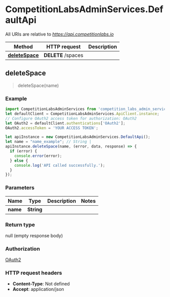 # CompetitionLabsAdminServices.DefaultApi

All URIs are relative to *https://api.competitionlabs.io*

Method | HTTP request | Description
------------- | ------------- | -------------
[**deleteSpace**](DefaultApi.md#deleteSpace) | **DELETE** /spaces | 



## deleteSpace

> deleteSpace(name)



### Example

```javascript
import CompetitionLabsAdminServices from 'competition_labs_admin_services';
let defaultClient = CompetitionLabsAdminServices.ApiClient.instance;
// Configure OAuth2 access token for authorization: OAuth2
let OAuth2 = defaultClient.authentications['OAuth2'];
OAuth2.accessToken = 'YOUR ACCESS TOKEN';

let apiInstance = new CompetitionLabsAdminServices.DefaultApi();
let name = "name_example"; // String | 
apiInstance.deleteSpace(name, (error, data, response) => {
  if (error) {
    console.error(error);
  } else {
    console.log('API called successfully.');
  }
});
```

### Parameters


Name | Type | Description  | Notes
------------- | ------------- | ------------- | -------------
 **name** | **String**|  | 

### Return type

null (empty response body)

### Authorization

[OAuth2](../README.md#OAuth2)

### HTTP request headers

- **Content-Type**: Not defined
- **Accept**: application/json

